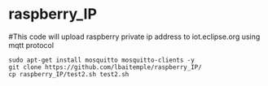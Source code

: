 # raspberry_IP
#This code will upload raspberry private ip address to iot.eclipse.org using mqtt protocol
```
sudo apt-get install mosquitto mosquitto-clients -y
git clone https://github.com/lbaitemple/raspberry_IP/
cp raspberry_IP/test2.sh test2.sh
```


